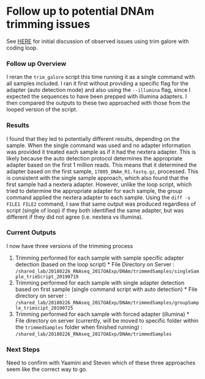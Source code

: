 # Follow up to potential DNAm trimming issues 

See [HERE](https://github.com/epigeneticstoocean/2017OAExp_Oysters/blob/master/notebook/2019-07-24_DNAmTrimmingandQC.md) for initial discussion of observed issues using trim galore with coding loop.

### Follow up Overview
I reran the `trim_galore` script this time running it as a single command with all samples included. I ran it first without providing a specific flag for the adapter (auto detection mode) and also using the `--illumina` flag, since I expected the sequences to have been prepped with illumina adapters. I then compared the outputs to these two approached with those from the looped version of the script.

### Results
I found that they led to potentially different results, depending on the sample. When the single command was used and no adapter information was provided it treated each sample as if it had the nextera adapter. This is likely because the auto detection protocol determines the appropriate adapter based on the first 1 million reads. This means that it determined the adapter based on the first sample, `17005_DNAm_R1.fastq.gz`, processed. This is consistent with the single sample approach, which also found that the first sample had a nextera adapter. However, unlike the loop script, which tried to determine the appropriate adapter for each sample, the group command applied the nextera adapter to each sample. Using the `diff -s FILE1 FILE2` command, I saw that same output was produced regardless of script (single of loop) if they both identified the same adapter, but was different if they did not agree (i.e. nextera vs illumina).

### Current Outputs
I now have three versions of the trimming process
  1) Trimming performed for each sample with sample specific adapter detection (based on the loop script)
    * File Directory on Server : `/shared_lab/20180226_RNAseq_2017OAExp/DNAm/trimmedSamples/singleSample_trimScript_20190719`
  2) Trimming performed for each sample with single adapter detection based on first sample (single command script with auto detection)
    * File directory on server : `/shared_lab/20180226_RNAseq_2017OAExp/DNAm/trimmedSamples/groupSample_trimscipt_20190725`
  3) Trimming performed for each sample with forced adapter (illumina)
    * File directory on server (currently, will be moved to specific folder within the `trimmedSamples` folder when finished running) : `/shared_lab/20180226_RNAseq_2017OAExp/DNAm/trimmedSamples`

### Next Steps
Need to confirm with Yaamini and Steven which of these three approaches seem like the correct way to go.
